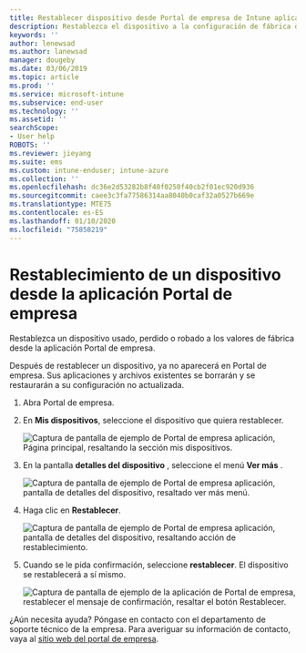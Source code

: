 ```yaml
---
title: Restablecer dispositivo desde Portal de empresa de Intune aplicación | Microsoft Docs
description: Restablezca el dispositivo a la configuración de fábrica desde Portal de empresa para Windows 10.
keywords: ''
author: lenewsad
ms.author: lanewsad
manager: dougeby
ms.date: 03/06/2019
ms.topic: article
ms.prod: ''
ms.service: microsoft-intune
ms.subservice: end-user
ms.technology: ''
ms.assetid: ''
searchScope:
- User help
ROBOTS: ''
ms.reviewer: jieyang
ms.suite: ems
ms.custom: intune-enduser; intune-azure
ms.collection: ''
ms.openlocfilehash: dc36e2d53282b8f40f0250f40cb2f01ec920d936
ms.sourcegitcommit: caee3c3fa77586314aa8040b0caf32a0527b669e
ms.translationtype: MTE75
ms.contentlocale: es-ES
ms.lasthandoff: 01/10/2020
ms.locfileid: "75858219"
---
```

# <a name="reset-device-from-the-company-portal-app"></a>Restablecimiento de un dispositivo desde la aplicación Portal de empresa  

Restablezca un dispositivo usado, perdido o robado a los valores de fábrica desde la aplicación Portal de empresa.  

Después de restablecer un dispositivo, ya no aparecerá en Portal de empresa. Sus aplicaciones y archivos existentes se borrarán y se restaurarán a su configuración no actualizada.  


1. Abra Portal de empresa.  
2. En **Mis dispositivos**, seleccione el dispositivo que quiera restablecer.   

    ![Captura de pantalla de ejemplo de Portal de empresa aplicación, Página principal, resaltando la sección mis dispositivos.](./media/1802-cp-app-windows-home.png)  

3. En la pantalla **detalles del dispositivo** , seleccione el menú **Ver más** .  

    ![Captura de pantalla de ejemplo de Portal de empresa aplicación, pantalla de detalles del dispositivo, resaltado ver más menú.](./media/1802-cp-app-windows-device-details.png)  

4. Haga clic en **Restablecer**.  

     ![Captura de pantalla de ejemplo de Portal de empresa aplicación, pantalla de detalles del dispositivo, resaltando acción de restablecimiento. ](./media/1802-cp-app-windows-device-details-reset.png)  

5. Cuando se le pida confirmación, seleccione **restablecer**. El dispositivo se restablecerá a sí mismo.  

     ![Captura de pantalla de ejemplo de la aplicación de Portal de empresa, restablecer el mensaje de confirmación, resaltar el botón Restablecer. ](./media/1802-cp-app-windows-reset-confirm.png)  

¿Aún necesita ayuda? Póngase en contacto con el departamento de soporte técnico de la empresa. Para averiguar su información de contacto, vaya al [sitio web del portal de empresa](https://go.microsoft.com/fwlink/?linkid=2010980).  
